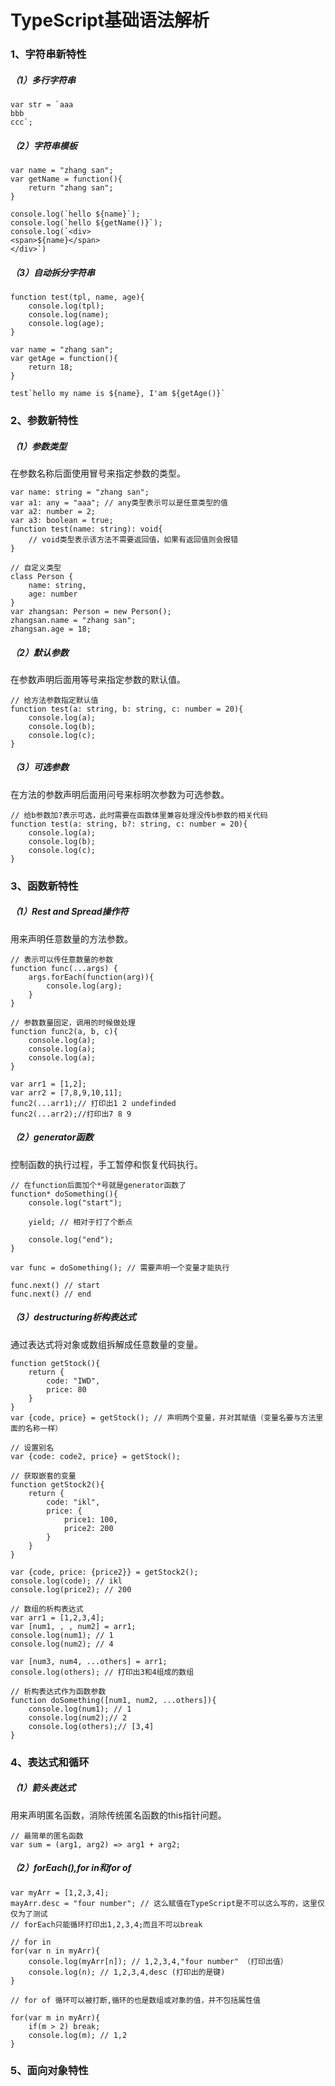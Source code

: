 # TypeScript基础语法解析

### 1、字符串新特性

##### （1）多行字符串

```
var str = `aaa
bbb
ccc`;
```
##### （2）字符串模板

```
var name = "zhang san";
var getName = function(){
    return "zhang san";
}

console.log(`hello ${name}`);
console.log(`hello ${getName()}`);
console.log(`<div>
<span>${name}</span>
</div>`)
```
##### （3）自动拆分字符串

```
function test(tpl, name, age){
    console.log(tpl);
    console.log(name);
    console.log(age);
}

var name = "zhang san";
var getAge = function(){
    return 18;
}

test`hello my name is ${name}, I'am ${getAge()}`
```
### 2、参数新特性

##### （1）参数类型

在参数名称后面使用冒号来指定参数的类型。

```
var name: string = "zhang san";
var a1: any = "aaa"; // any类型表示可以是任意类型的值
var a2: number = 2;
var a3: boolean = true;
function test(name: string): void{
    // void类型表示该方法不需要返回值，如果有返回值则会报错
}

// 自定义类型
class Person {
    name: string,
    age: number
}
var zhangsan: Person = new Person();
zhangsan.name = "zhang san";
zhangsan.age = 18;
```
##### （2）默认参数

在参数声明后面用等号来指定参数的默认值。

```
// 给方法参数指定默认值
function test(a: string, b: string, c: number = 20){
    console.log(a);
    console.log(b);
    console.log(c);
}
```
##### （3）可选参数

在方法的参数声明后面用问号来标明次参数为可选参数。

```
// 给b参数加?表示可选，此时需要在函数体里兼容处理没传b参数的相关代码
function test(a: string, b?: string, c: number = 20){
    console.log(a);
    console.log(b);
    console.log(c);
}
```
### 3、函数新特性

##### （1）Rest and Spread操作符

用来声明任意数量的方法参数。

```
// 表示可以传任意数量的参数
function func(...args) {
    args.forEach(function(arg)){
        console.log(arg);
    }
}

// 参数数量固定，调用的时候做处理
function func2(a, b, c){
    console.log(a);
    console.log(a);
    console.log(a);
}

var arr1 = [1,2];
var arr2 = [7,8,9,10,11];
func2(...arr1);// 打印出1 2 undefinded
func2(...arr2);//打印出7 8 9
```
##### （2）generator函数

控制函数的执行过程，手工暂停和恢复代码执行。

```
// 在function后面加个*号就是generator函数了
function* doSomething(){
    console.log("start");
    
    yield; // 相对于打了个断点
    
    console.log("end");
}

var func = doSomething(); // 需要声明一个变量才能执行

func.next() // start
func.next() // end

```
##### （3）destructuring析构表达式

通过表达式将对象或数组拆解成任意数量的变量。

```
function getStock(){
    return {
        code: "IWD",
        price: 80
    }
}
var {code, price} = getStock(); // 声明两个变量，并对其赋值（变量名要与方法里面的名称一样）

// 设置别名
var {code: code2, price} = getStock();

// 获取嵌套的变量
function getStock2(){
    return {
        code: "ikl",
        price: {
            price1: 100,
            price2: 200
        }
    }
}

var {code, price: {price2}} = getStock2();
console.log(code); // ikl
console.log(price2); // 200

// 数组的析构表达式
var arr1 = [1,2,3,4];
var [num1, , , num2] = arr1;
console.log(num1); // 1
console.log(num2); // 4

var [num3, num4, ...others] = arr1;
console.log(others); // 打印出3和4组成的数组

// 析构表达式作为函数参数
function doSomething([num1, num2, ...others]){
    console.log(num1); // 1
    console.log(num2);// 2
    console.log(others);// [3,4]
}
```
### 4、表达式和循环

##### （1）箭头表达式

用来声明匿名函数，消除传统匿名函数的this指针问题。

```
// 最简单的匿名函数
var sum = (arg1, arg2) => arg1 + arg2;
```

##### （2）forEach(),for in和for of

```
var myArr = [1,2,3,4];
mayArr.desc = "four number"; // 这么赋值在TypeScript是不可以这么写的，这里仅仅为了测试
// forEach只能循环打印出1,2,3,4;而且不可以break

// for in
for(var n in myArr){
    console.log(myArr[n]); // 1,2,3,4,"four number" （打印出值）
    console.log(n); // 1,2,3,4,desc (打印出的是键)
}

// for of 循环可以被打断,循环的也是数组或对象的值，并不包括属性值

for(var m in myArr){
    if(m > 2) break;
    console.log(m); // 1,2
}
```
### 5、面向对象特性